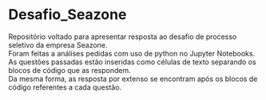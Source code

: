 # Desafio_Seazone
Repositório voltado para apresentar resposta ao desafio de processo seletivo da empresa Seazone.<br/>
Foram feitas a análises pedidas com uso de python no Jupyter Notebooks.<br/>
As questões passadas estão inseridas como células de texto separando os blocos de código que as respondem.<br/>
Da mesma forma, as resposta por extenso se encontram após os blocos de código referentes a cada questão.<br/>
